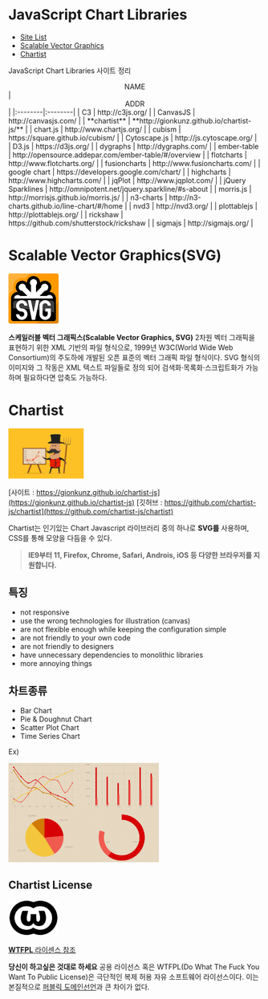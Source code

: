 


# JavaScript Chart Libraries

* [Site List](#site-list)
* [Scalable Vector Graphics](#scalable-vector-graphics)
* [Chartist](#chartist)

JavaScript Chart Libraries 사이트 정리

<center>NAME</center> |  <center> ADDR </center> |
|:--------|:--------|
| C3  | http://c3js.org/  |
| CanvasJS  |  http://canvasjs.com/ |
| **chartist**  | **http://gionkunz.github.io/chartist-js/**  |
| chart.js  | http://www.chartjs.org/ |
| cubism  | https://square.github.io/cubism/ |
| Cytoscape.js  | http://js.cytoscape.org/  |
| D3.js  | https://d3js.org/	|
| dygraphs  | http://dygraphs.com/  |
| ember-table  | http://opensource.addepar.com/ember-table/#/overview  |
| flotcharts  | http://www.flotcharts.org/  |
| fusioncharts  | http://www.fusioncharts.com/  |
| google chart  | https://developers.google.com/chart/  |
| highcharts  | http://www.highcharts.com/	  |
| jqPlot  | http://www.jqplot.com/  |
| jQuery Sparklines   | http://omnipotent.net/jquery.sparkline/#s-about	  |
| morris.js   | http://morrisjs.github.io/morris.js/  |
| n3-charts   | http://n3-charts.github.io/line-chart/#/home	  |
| nvd3  | http://nvd3.org/	  |
| plottablejs  | http://plottablejs.org/	  |
| rickshaw  | https://github.com/shutterstock/rickshaw  |
| sigmajs  | http://sigmajs.org/	  |

# Scalable Vector Graphics(SVG)

 <img src="../assets/svg_img.png" width="100">

 **스케일러블 벡터 그래픽스(Scalable Vector Graphics, SVG)**
2차원 벡터 그래픽을 표현하기 위한 XML 기반의 파일 형식으로, 1999년 W3C(World Wide Web Consortium)의 주도하에 개발된 오픈 표준의 벡터 그래픽 파일 형식이다. SVG 형식의 이미지와 그 작동은 XML 텍스트 파일들로 정의 되어 검색화·목록화·스크립트화가 가능하며 필요하다면 압축도 가능하다.

# Chartist

<img src="../assets/chartist_img.GIF" width="150">

[사이트 : https://gionkunz.github.io/chartist-js](https://gionkunz.github.io/chartist-js)
[깃허브 : https://github.com/chartist-js/chartist](https://github.com/chartist-js/chartist)

Chartist는 인기있는 Chart Javascript 라이브러리 중의 하나로 **SVG를** 사용하며, CSS를 통해 모양을 다듬을 수 있다.

>**IE9부터 11, Firefox, Chrome, Safari, Androis, iOS 등 다양한 브라우저를 지원합니다.**

## 특징
* not responsive
* use the wrong technologies for illustration (canvas)
* are not flexible enough while keeping the configuration simple
* are not friendly to your own code
* are not friendly to designers
* have unnecessary dependencies to monolithic libraries
* more annoying things

## 차트종류
* Bar Chart
* Pie & Doughnut Chart
* Scatter Plot Chart
* Time Series Chart

Ex)

<img src="../assets/chartist_example.PNG" width="300">



## Chartist License

<img src="../assets/wtfpl_logo.PNG" width="100">

[**WTFPL** 라이센스 참조](https://github.com/chartist-js/chartist)

**당신이 하고싶은 것대로 하세요** 공용 라이선스 혹은 WTFPL(Do What The Fuck You Want To Public License)은 극단적인 복제 허용 자유 소프트웨어 라이선스이다.
이는 본질적으로 [퍼블릭 도메인선언](https://ko.wikipedia.org/wiki/%ED%8D%BC%EB%B8%94%EB%A6%AD_%EB%8F%84%EB%A9%94%EC%9D%B8)과 큰 차이가 없다.
